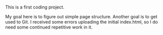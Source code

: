 This is a first coding project.

My goal here is to figure out simple page structure.
Another goal is to get used to Git. I received some errors uploading the initial index.html,
so I do need some continued repetitive work in it.
